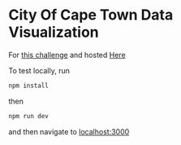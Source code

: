 # City Of Cape Town Data Visualization

For [this challenge](https://github.com/bewarren/ds_code_challenge) and hosted [Here](https://data-visualisation-r61m4677q-bewarren.vercel.app)

To test locally, run

```bash
npm install
```

then

```bash
npm run dev
```

and then navigate to [localhost:3000](http://localhost:3000)
